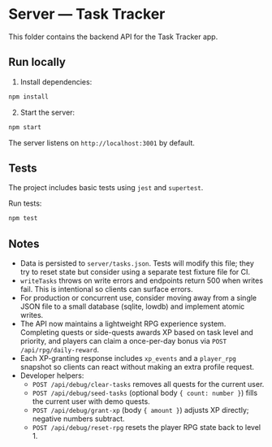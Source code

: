 # Server — Task Tracker

This folder contains the backend API for the Task Tracker app.

Run locally
-----------

1. Install dependencies:

```bash
npm install
```

2. Start the server:

```bash
npm start
```

The server listens on `http://localhost:3001` by default.

Tests
-----

The project includes basic tests using `jest` and `supertest`.

Run tests:

```bash
npm test
```

Notes
-----

- Data is persisted to `server/tasks.json`. Tests will modify this file; they try to reset state but consider using a separate test fixture file for CI.
- `writeTasks` throws on write errors and endpoints return 500 when writes fail. This is intentional so clients can surface errors.
- For production or concurrent use, consider moving away from a single JSON file to a small database (sqlite, lowdb) and implement atomic writes.
- The API now maintains a lightweight RPG experience system. Completing quests or side-quests awards XP based on task level and priority, and players can claim a once-per-day bonus via `POST /api/rpg/daily-reward`.
- Each XP-granting response includes `xp_events` and a `player_rpg` snapshot so clients can react without making an extra profile request.
- Developer helpers:
  - `POST /api/debug/clear-tasks` removes all quests for the current user.
  - `POST /api/debug/seed-tasks` (optional body `{ count: number }`) fills the current user with demo quests.
  - `POST /api/debug/grant-xp` (body `{ amount }`) adjusts XP directly; negative numbers subtract.
  - `POST /api/debug/reset-rpg` resets the player RPG state back to level 1.
